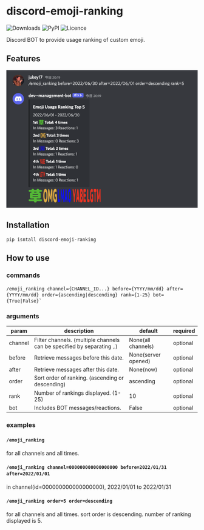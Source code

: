 # discord-emoji-ranking
![Downloads](https://img.shields.io/pypi/dm/discord-emoji-ranking)
![PyPI](https://img.shields.io/pypi/v/discord-emoji-ranking.svg)
![Licence](https://img.shields.io/pypi/l/discord-emoji-ranking.svg)

Discord BOT to provide usage ranking of custom emoji.

## Features
![images](https://github.com/jukey17/discord-emoji-ranking/blob/images/images/features_001.png?raw=true)

## Installation

```
pip isntall discord-emoji-ranking
```

## How to use

### commands
```
/emoji_ranking channel={CHANNEL_ID...} before={YYYY/mm/dd} after={YYYY/mm/dd} order={ascending|descending} rank={1-25} bot={True|False}`
```
### arguments

| param   | description                                                             | default             | required |
|---------|-------------------------------------------------------------------------|---------------------|----------|
| channel | Filter channels. (multiple channels can be specified by separating `,`) | None(all channels)  | optional |
| before  | Retrieve messages before this date.                                     | None(server opened) | optional |
| after   | Retrieve messages after this date.                                      | None(now)           | optional |
| order   | Sort order of ranking. (ascending or descending)                        | ascending           | optional |
| rank    | Number of rankings displayed. (1-25)                                    | 10                  | optional |
| bot     | Includes BOT messages/reactions.                                        | False               | optional |

### examples

#### `/emoji_ranking`
for all channels and all times.

#### `/emoji_ranking channel=000000000000000000 before=2022/01/31 after=2022/01/01`
in channel(id=000000000000000000), 2022/01/01 to 2022/01/31

#### `/emoji_ranking order=5 order=descending`
for all channels and all times.
sort order is descending.
number of ranking displayed is 5.

